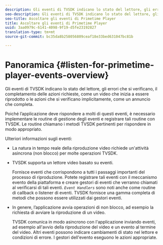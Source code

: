 ```yaml
---
description: Gli eventi di TVSDK indicano lo stato del lettore, gli errori che si verificano, il completamento delle azioni richieste, come un video che inizia a essere riprodotto o le azioni che si verificano implicitamente, come un annuncio che completa.
seo-description: Gli eventi di TVSDK indicano lo stato del lettore, gli errori che si verificano, il completamento delle azioni richieste, come un video che inizia a essere riprodotto o le azioni che si verificano implicitamente, come un annuncio che completa.
seo-title: Ascoltare gli eventi di Primetime Player
title: Ascoltare gli eventi di Primetime Player
uuid: 3aa0979c-6141-4098-9f19-d5fe23192827
translation-type: tm+mt
source-git-commit: bc35da8b258056809ceaf18e33bed631047bc81b

---
```



# Panoramica {#listen-for-primetime-player-events-overview}

Gli eventi di TVSDK indicano lo stato del lettore, gli errori che si verificano, il completamento delle azioni richieste, come un video che inizia a essere riprodotto o le azioni che si verificano implicitamente, come un annuncio che completa.

Poiché l’applicazione deve rispondere a molti di questi eventi, è necessario implementare le routine di gestione degli eventi e registrare tali routine con TVSDK. Le routine chiamano i metodi TVSDK pertinenti per rispondere in modo appropriato.

Ulteriori informazioni sugli eventi:

* La natura in tempo reale della riproduzione video richiede un&#39;attività asincrona (non blocco) per molte operazioni TVSDK.
* TVSDK supporta un lettore video basato su eventi.

   Fornisce eventi che corrispondono a tutti i passaggi importanti del processo di riproduzione. Potete registrare tali eventi con il meccanismo evento della piattaforma e creare gestori di eventi che verranno chiamati al verificarsi di tali eventi. *`Event Handlers`* sono noti anche come routine di callback o listener di eventi. TVSDK fornisce una gamma completa di metodi che possono essere utilizzati dai gestori eventi.
* In genere, l’applicazione avvia operazioni di non blocco, ad esempio la richiesta di avviare la riproduzione di un video.

   TVSDK comunica in modo asincrono con l&#39;applicazione inviando eventi, ad esempio all&#39;avvio della riproduzione del video e un evento al termine del video. Altri eventi possono indicare cambiamenti di stato nel lettore e condizioni di errore. I gestori dell&#39;evento eseguono le azioni appropriate.